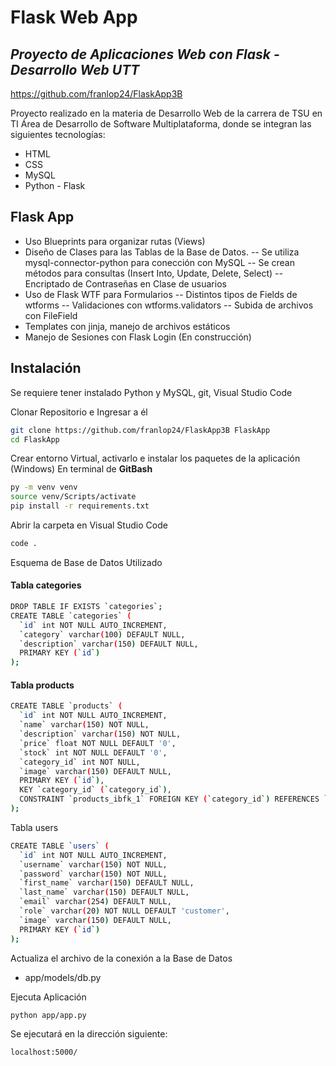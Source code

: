 # Flask Web App
## _Proyecto de Aplicaciones Web con Flask - Desarrollo Web UTT_

https://github.com/franlop24/FlaskApp3B

Proyecto realizado en la materia de Desarrollo Web de la carrera de TSU en TI Área de Desarrollo de Software Multiplataforma, donde se integran las siguientes tecnologías:

- HTML
- CSS
- MySQL
- Python - Flask

## Flask App

- Uso Blueprints para organizar rutas (Views)
- Diseño de Clases para las Tablas de la Base de Datos.
-- Se utiliza mysql-connector-python para conección con MySQL 
-- Se crean métodos para consultas (Insert Into, Update, Delete, Select)
-- Encriptado de Contraseñas en Clase de usuarios
- Uso de Flask WTF para Formularios 
-- Distintos tipos de Fields de wtforms
-- Validaciones con wtforms.validators
-- Subida de archivos con FileField
- Templates con jinja, manejo de archivos estáticos
- Manejo de Sesiones con Flask Login (En construcción)

## Instalación

Se requiere tener instalado Python y MySQL, git, Visual Studio Code

Clonar Repositorio e Ingresar a él

```sh
git clone https://github.com/franlop24/FlaskApp3B FlaskApp
cd FlaskApp
```

Crear entorno Virtual, activarlo e instalar los paquetes de la aplicación (Windows)
En terminal de **GitBash**

```sh
py -m venv venv
source venv/Scripts/activate
pip install -r requirements.txt
```

Abrir la carpeta en Visual Studio Code

```sh
code .
```

Esquema de Base de Datos Utilizado

#### Tabla categories

```sh
DROP TABLE IF EXISTS `categories`;
CREATE TABLE `categories` (
  `id` int NOT NULL AUTO_INCREMENT,
  `category` varchar(100) DEFAULT NULL,
  `description` varchar(150) DEFAULT NULL,
  PRIMARY KEY (`id`)
);
```

#### Tabla products

```sh
CREATE TABLE `products` (
  `id` int NOT NULL AUTO_INCREMENT,
  `name` varchar(150) NOT NULL,
  `description` varchar(150) NOT NULL,
  `price` float NOT NULL DEFAULT '0',
  `stock` int NOT NULL DEFAULT '0',
  `category_id` int NOT NULL,
  `image` varchar(150) DEFAULT NULL,
  PRIMARY KEY (`id`),
  KEY `category_id` (`category_id`),
  CONSTRAINT `products_ibfk_1` FOREIGN KEY (`category_id`) REFERENCES `categories` (`id`) ON DELETE CASCADE ON UPDATE CASCADE
);
```

Tabla users
```sh
CREATE TABLE `users` (
  `id` int NOT NULL AUTO_INCREMENT,
  `username` varchar(150) NOT NULL,
  `password` varchar(150) NOT NULL,
  `first_name` varchar(150) DEFAULT NULL,
  `last_name` varchar(150) DEFAULT NULL,
  `email` varchar(254) DEFAULT NULL,
  `role` varchar(20) NOT NULL DEFAULT 'customer',
  `image` varchar(150) DEFAULT NULL,
  PRIMARY KEY (`id`)
);
```

Actualiza el archivo de la conexión a la Base de Datos

- app/models/db.py

Ejecuta Aplicación

```sh
python app/app.py
```

Se ejecutará en la dirección siguiente:

```sh
localhost:5000/
```
